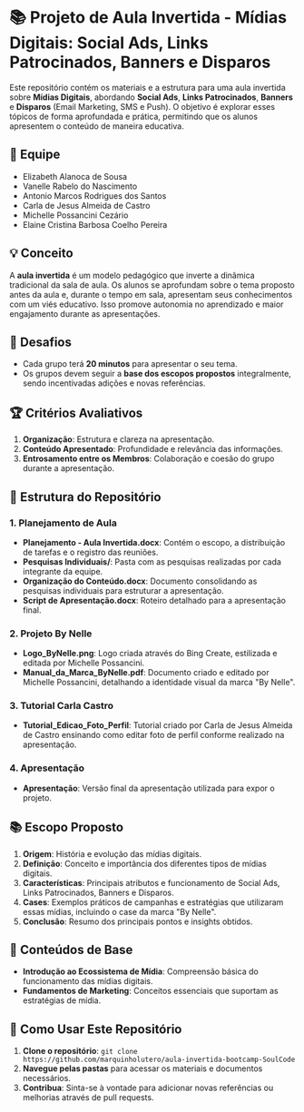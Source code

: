 # 📚 Projeto de Aula Invertida - Mídias Digitais: Social Ads, Links Patrocinados, Banners e Disparos

Este repositório contém os materiais e a estrutura para uma aula invertida sobre **Mídias Digitais**, abordando **Social Ads**, **Links Patrocinados**, **Banners** e **Disparos** (Email Marketing, SMS e Push). O objetivo é explorar esses tópicos de forma aprofundada e prática, permitindo que os alunos apresentem o conteúdo de maneira educativa.

## 👥 Equipe

- Elizabeth Alanoca de Sousa
- Vanelle Rabelo do Nascimento
- Antonio Marcos Rodrigues dos Santos
- Carla de Jesus Almeida de Castro
- Michelle Possancini Cezário
- Elaine Cristina Barbosa Coelho Pereira

## 💡 Conceito

A **aula invertida** é um modelo pedagógico que inverte a dinâmica tradicional da sala de aula. Os alunos se aprofundam sobre o tema proposto antes da aula e, durante o tempo em sala, apresentam seus conhecimentos com um viés educativo. Isso promove autonomia no aprendizado e maior engajamento durante as apresentações.

## 🎯 Desafios

- Cada grupo terá **20 minutos** para apresentar o seu tema.
- Os grupos devem seguir a **base dos escopos propostos** integralmente, sendo incentivadas adições e novas referências.

## 🏆 Critérios Avaliativos

1. **Organização**: Estrutura e clareza na apresentação.
2. **Conteúdo Apresentado**: Profundidade e relevância das informações.
3. **Entrosamento entre os Membros**: Colaboração e coesão do grupo durante a apresentação.

## 📁 Estrutura do Repositório

### 1. Planejamento de Aula
- **Planejamento - Aula Invertida.docx**: Contém o escopo, a distribuição de tarefas e o registro das reuniões.
- **Pesquisas Individuais/**: Pasta com as pesquisas realizadas por cada integrante da equipe.
- **Organização do Conteúdo.docx**: Documento consolidando as pesquisas individuais para estruturar a apresentação.
- **Script de Apresentação.docx**: Roteiro detalhado para a apresentação final.

### 2. Projeto By Nelle
- **Logo_ByNelle.png**: Logo criada através do Bing Create, estilizada e editada por Michelle Possancini.
- **Manual_da_Marca_ByNelle.pdf**: Documento criado e editado por Michelle Possancini, detalhando a identidade visual da marca "By Nelle".

### 3. Tutorial Carla Castro
- **Tutorial_Edicao_Foto_Perfil**: Tutorial criado por Carla de Jesus Almeida de Castro ensinando como editar foto de perfil conforme realizado na apresentação.

### 4. Apresentação
- **Apresentação**: Versão final da apresentação utilizada para expor o projeto.

## 📚 Escopo Proposto

1. **Origem**: História e evolução das mídias digitais.
2. **Definição**: Conceito e importância dos diferentes tipos de mídias digitais.
3. **Características**: Principais atributos e funcionamento de Social Ads, Links Patrocinados, Banners e Disparos.
4. **Cases**: Exemplos práticos de campanhas e estratégias que utilizaram essas mídias, incluindo o case da marca "By Nelle".
5. **Conclusão**: Resumo dos principais pontos e insights obtidos.

## 📖 Conteúdos de Base

- **Introdução ao Ecossistema de Mídia**: Compreensão básica do funcionamento das mídias digitais.
- **Fundamentos de Marketing**: Conceitos essenciais que suportam as estratégias de mídia.

## 🚀 Como Usar Este Repositório

1. **Clone o repositório**: `git clone https://github.com/marquinholutero/aula-invertida-bootcamp-SoulCode`
2. **Navegue pelas pastas** para acessar os materiais e documentos necessários.
3. **Contribua**: Sinta-se à vontade para adicionar novas referências ou melhorias através de pull requests.

